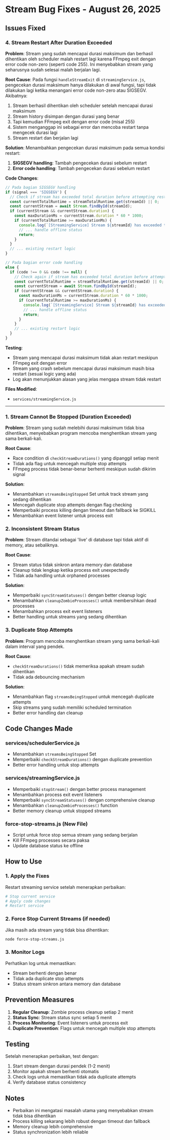 # Stream Bug Fixes - August 26, 2025

## Issues Fixed

### 4. Stream Restart After Duration Exceeded
**Problem**: Stream yang sudah mencapai durasi maksimum dan berhasil dihentikan oleh scheduler malah restart lagi karena FFmpeg exit dengan error code non-zero (seperti code 255). Ini menyebabkan stream yang seharusnya sudah selesai malah berjalan lagi.

**Root Cause**: 
Pada fungsi `handleStreamExit` di `streamingService.js`, pengecekan durasi maksimum hanya dilakukan di awal fungsi, tapi tidak dilakukan lagi ketika menangani error code non-zero atau SIGSEGV. Akibatnya:

1. Stream berhasil dihentikan oleh scheduler setelah mencapai durasi maksimum
2. Stream history disimpan dengan durasi yang benar
3. Tapi kemudian FFmpeg exit dengan error code (misal 255)
4. Sistem menganggap ini sebagai error dan mencoba restart tanpa mengecek durasi lagi
5. Stream restart dan berjalan lagi

**Solution**:
Menambahkan pengecekan durasi maksimum pada semua kondisi restart:

1. **SIGSEGV handling**: Tambah pengecekan durasi sebelum restart
2. **Error code handling**: Tambah pengecekan durasi sebelum restart

**Code Changes**:
```javascript
// Pada bagian SIGSEGV handling
if (signal === 'SIGSEGV') {
  // Check if stream has exceeded total duration before attempting restart
  const currentTotalRuntime = streamTotalRuntime.get(streamId) || 0;
  const currentStream = await Stream.findById(streamId);
  if (currentStream && currentStream.duration) {
    const maxDurationMs = currentStream.duration * 60 * 1000;
    if (currentTotalRuntime >= maxDurationMs) {
      console.log(`[StreamingService] Stream ${streamId} has exceeded total duration (${Math.floor(currentTotalRuntime/60000)}min >= ${currentStream.duration}min), not restarting due to SIGSEGV`);
      // ... handle offline status
      return;
    }
  }
  // ... existing restart logic
}

// Pada bagian error code handling
else {
  if (code !== 0 && code !== null) {
    // Check again if stream has exceeded total duration before attempting restart
    const currentTotalRuntime = streamTotalRuntime.get(streamId) || 0;
    const currentStream = await Stream.findById(streamId);
    if (currentStream && currentStream.duration) {
      const maxDurationMs = currentStream.duration * 60 * 1000;
      if (currentTotalRuntime >= maxDurationMs) {
        console.log(`[StreamingService] Stream ${streamId} has exceeded total duration (${Math.floor(currentTotalRuntime/60000)}min >= ${currentStream.duration}min), not restarting due to error code ${code}`);
        // ... handle offline status
        return;
      }
    }
    // ... existing restart logic
  }
}
```

**Testing**:
- Stream yang mencapai durasi maksimum tidak akan restart meskipun FFmpeg exit dengan error
- Stream yang crash sebelum mencapai durasi maksimum masih bisa restart (sesuai logic yang ada)
- Log akan menunjukkan alasan yang jelas mengapa stream tidak restart

**Files Modified**:
- `services/streamingService.js`

---

### 1. Stream Cannot Be Stopped (Duration Exceeded)
**Problem**: Stream yang sudah melebihi durasi maksimum tidak bisa dihentikan, menyebabkan program mencoba menghentikan stream yang sama berkali-kali.

**Root Cause**: 
- Race condition di `checkStreamDurations()` yang dipanggil setiap menit
- Tidak ada flag untuk mencegah multiple stop attempts
- FFmpeg process tidak benar-benar berhenti meskipun sudah dikirim signal

**Solution**:
- Menambahkan `streamsBeingStopped` Set untuk track stream yang sedang dihentikan
- Mencegah duplicate stop attempts dengan flag checking
- Memperbaiki process killing dengan timeout dan fallback ke SIGKILL
- Menambahkan event listener untuk process exit

### 2. Inconsistent Stream Status
**Problem**: Stream ditandai sebagai 'live' di database tapi tidak aktif di memory, atau sebaliknya.

**Root Cause**:
- Stream status tidak sinkron antara memory dan database
- Cleanup tidak lengkap ketika process exit unexpectedly
- Tidak ada handling untuk orphaned processes

**Solution**:
- Memperbaiki `syncStreamStatuses()` dengan better cleanup logic
- Menambahkan `cleanupZombieProcesses()` untuk membersihkan dead processes
- Menambahkan process exit event listeners
- Better handling untuk streams yang sedang dihentikan

### 3. Duplicate Stop Attempts
**Problem**: Program mencoba menghentikan stream yang sama berkali-kali dalam interval yang pendek.

**Root Cause**:
- `checkStreamDurations()` tidak memeriksa apakah stream sudah dihentikan
- Tidak ada debouncing mechanism

**Solution**:
- Menambahkan flag `streamsBeingStopped` untuk mencegah duplicate attempts
- Skip streams yang sudah memiliki scheduled termination
- Better error handling dan cleanup

## Code Changes Made

### services/schedulerService.js
- Menambahkan `streamsBeingStopped` Set
- Memperbaiki `checkStreamDurations()` dengan duplicate prevention
- Better error handling untuk stop attempts

### services/streamingService.js
- Memperbaiki `stopStream()` dengan better process management
- Menambahkan process exit event listeners
- Memperbaiki `syncStreamStatuses()` dengan comprehensive cleanup
- Menambahkan `cleanupZombieProcesses()` function
- Better memory cleanup untuk stopped streams

### force-stop-streams.js (New File)
- Script untuk force stop semua stream yang sedang berjalan
- Kill FFmpeg processes secara paksa
- Update database status ke offline

## How to Use

### 1. Apply the Fixes
Restart streaming service setelah menerapkan perbaikan:
```bash
# Stop current service
# Apply code changes
# Restart service
```

### 2. Force Stop Current Streams (if needed)
Jika masih ada stream yang tidak bisa dihentikan:
```bash
node force-stop-streams.js
```

### 3. Monitor Logs
Perhatikan log untuk memastikan:
- Stream berhenti dengan benar
- Tidak ada duplicate stop attempts
- Status stream sinkron antara memory dan database

## Prevention Measures

1. **Regular Cleanup**: Zombie process cleanup setiap 2 menit
2. **Status Sync**: Stream status sync setiap 5 menit
3. **Process Monitoring**: Event listeners untuk process exit
4. **Duplicate Prevention**: Flags untuk mencegah multiple stop attempts

## Testing

Setelah menerapkan perbaikan, test dengan:
1. Start stream dengan durasi pendek (1-2 menit)
2. Monitor apakah stream berhenti otomatis
3. Check logs untuk memastikan tidak ada duplicate attempts
4. Verify database status consistency

## Notes

- Perbaikan ini mengatasi masalah utama yang menyebabkan stream tidak bisa dihentikan
- Process killing sekarang lebih robust dengan timeout dan fallback
- Memory cleanup lebih comprehensive
- Status synchronization lebih reliable

